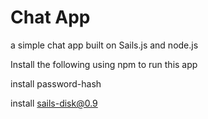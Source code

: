 Chat App
==================

a simple chat app built on Sails.js and node.js 

Install the following using npm to run this app

install password-hash

install sails-disk@0.9